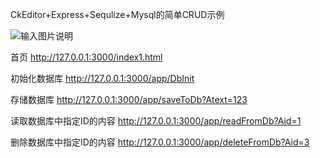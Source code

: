 CkEditor+Express+Sequlize+Mysql的简单CRUD示例

![输入图片说明](https://images.gitee.com/uploads/images/2019/1006/230304_22e8a305_471875.png "屏幕截图.png")

首页
http://127.0.0.1:3000/index1.html


初始化数据库
http://127.0.0.1:3000/app/DbInit

存储数据库
http://127.0.0.1:3000/app/saveToDb?Atext=123

读取数据库中指定ID的内容
http://127.0.0.1:3000/app/readFromDb?Aid=1

删除数据库中指定ID的内容
http://127.0.0.1:3000/app/deleteFromDb?Aid=3
